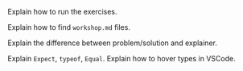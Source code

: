 Explain how to run the exercises.

Explain how to find `workshop.md` files.

Explain the difference between problem/solution and explainer.

Explain `Expect`, `typeof`, `Equal`. Explain how to hover types in VSCode.
